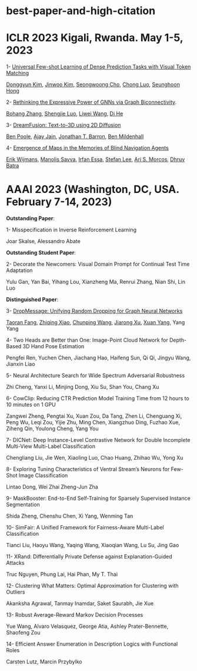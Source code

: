 # best-paper-and-high-citation

# ICLR 2023 Kigali, Rwanda. May 1-5, 2023 

1- [Universal Few-shot Learning of Dense Prediction Tasks with Visual Token Matching](https://arxiv.org/abs/2303.14969)


[Donggyun Kim](https://scholar.google.com/citations?user=7KkA050AAAAJ&hl=en), [Jinwoo Kim](https://scholar.google.com/citations?user=kHuR_lEAAAAJ&hl=en), [Seongwoong Cho](https://seongwoongcho.github.io/), [Chong Luo](https://scholar.google.com/citations?user=01iBf38AAAAJ&hl=en), [Seunghoon Hong](https://scholar.google.com/citations?user=hvr3ALkAAAAJ&hl=en)

2- [Rethinking the Expressive Power of GNNs via Graph Biconnectivity](https://arxiv.org/abs/2301.09505). 


[Bohang Zhang](https://scholar.google.com/citations?user=hJgT4tYAAAAJ&hl=en), [Shengjie Luo](https://scholar.google.com/citations?user=ImWO7WYAAAAJ&hl=zh-CN), [Liwei Wang](https://scholar.google.com/citations?user=VZHxoh8AAAAJ&hl=zh-CN), [Di He](https://scholar.google.co.jp/citations?user=orVoz4IAAAAJ&hl=en)

3- [DreamFusion: Text-to-3D using 2D Diffusion](https://arxiv.org/abs/2209.14988)


[Ben Poole](https://scholar.google.com/citations?user=i5FMLA4AAAAJ&hl=en), [Ajay Jain](https://scholar.google.ca/citations?user=Ih7iLuUAAAAJ&hl=en), [Jonathan T. Barron](https://scholar.google.com/citations?user=jktWnL8AAAAJ&hl=en), [Ben Mildenhall](https://scholar.google.com/citations?user=NozIDL8AAAAJ&hl=en)

4- [Emergence of Maps in the Memories of Blind Navigation Agents](https://arxiv.org/abs/2301.13261)


[Erik Wijmans](https://scholar.google.com/citations?user=9v86038AAAAJ&hl=en), [Manolis Savva](https://scholar.google.com/citations?user=4D2vsdYAAAAJ&hl=en), [Irfan Essa](https://scholar.google.com/citations?user=XM97iScAAAAJ&hl=en), [Stefan Lee](https://scholar.google.com/citations?user=8j3t5HsAAAAJ&hl=en), [Ari S. Morcos](https://scholar.google.com/citations?user=v-A_7UsAAAAJ&hl=en), [Dhruv Batra](https://scholar.google.com/citations?user=_bs7PqgAAAAJ&hl=en)

# AAAI 2023   (Washington, DC, USA. February 7-14, 2023)

**Outstanding Paper**:

1- Misspecification in Inverse Reinforcement Learning


Joar Skalse, Alessandro Abate

__Outstanding Student Paper__:

2- Decorate the Newcomers: Visual Domain Prompt for Continual Test Time Adaptation


Yulu Gan, Yan Bai, Yihang Lou, Xianzheng Ma, Renrui Zhang, Nian Shi, Lin Luo

**Distinguished Paper**:

3- [DropMessage: Unifying Random Dropping for Graph Neural Networks](https://arxiv.org/abs/2212.03201)

[Taoran Fang](https://www.researchgate.net/profile/Taoran-Fang), [Zhiqing Xiao](https://scholar.google.com/citations?user=Sq_2TBEAAAAJ&hl=en), [Chunping Wang](https://scholar.google.com/citations?user=Rmy5RogAAAAJ&hl=zh-CN), [Jiarong Xu](https://galina0217.github.io/), [Xuan Yang](https://scholar.google.com/citations?user=HaA2AWIAAAAJ&hl=en), Yang Yang


4- Two Heads are Better than One: Image-Point Cloud Network for Depth-Based 3D Hand Pose Estimation


Pengfei Ren, Yuchen Chen, Jiachang Hao, Haifeng Sun, Qi Qi, Jingyu Wang, Jianxin Liao


5- Neural Architecture Search for Wide Spectrum Adversarial Robustness


Zhi Cheng, Yanxi Li, Minjing Dong, Xiu Su, Shan You, Chang Xu


6- CowClip: Reducing CTR Prediction Model Training Time from 12 hours to 10 minutes on 1 GPU


Zangwei Zheng, Pengtai Xu, Xuan Zou, Da Tang, Zhen Li, Chenguang Xi, Peng Wu, Leqi Zou, Yijie Zhu, Ming Chen, Xiangzhuo Ding, Fuzhao Xue, Ziheng Qin, Youlong Cheng, Yang You

7- DICNet: Deep Instance-Level Contrastive Network for Double Incomplete Multi-View Multi-Label Classification


Chengliang Liu, Jie Wen, Xiaoling Luo, Chao Huang, Zhihao Wu, Yong Xu


8- Exploring Tuning Characteristics of Ventral Stream’s Neurons for Few-Shot Image Classification


Lintao Dong, Wei Zhai Zheng-Jun Zha


9- MaskBooster: End-to-End Self-Training for Sparsely Supervised Instance Segmentation


Shida Zheng, Chenshu Chen, Xi Yang, Wenming Tan


10- SimFair: A Unified Framework for Fairness-Aware Multi-Label Classification


Tianci Liu, Haoyu Wang, Yaqing Wang, Xiaoqian Wang, Lu Su, Jing Gao


11- XRand: Differentially Private Defense against Explanation-Guided Attacks


Truc Nguyen, Phung Lai, Hai Phan, My T. Thai

12- Clustering What Matters: Optimal Approximation for Clustering with Outliers

Akanksha Agrawal, Tanmay Inamdar, Saket Saurabh, Jie Xue

13- Robust Average-Reward Markov Decision Processes

Yue Wang, Alvaro Velasquez, George Atia, Ashley Prater-Bennette, Shaofeng Zou

14- Efficient Answer Enumeration in Description Logics with Functional Roles

Carsten Lutz, Marcin Przybylko


